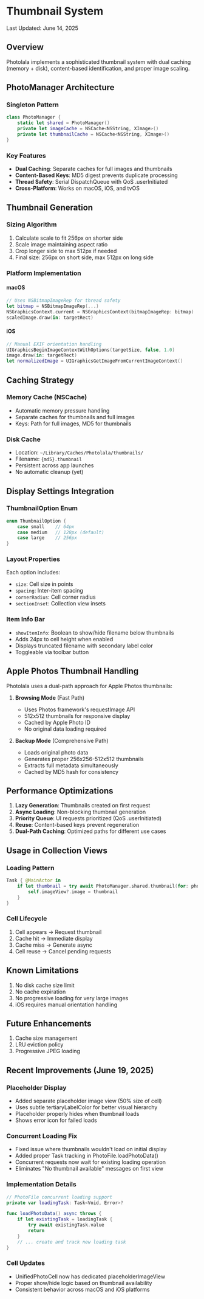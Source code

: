 # Thumbnail System

Last Updated: June 14, 2025

## Overview

Photolala implements a sophisticated thumbnail system with dual caching (memory + disk), content-based identification, and proper image scaling.

## PhotoManager Architecture

### Singleton Pattern
```swift
class PhotoManager {
    static let shared = PhotoManager()
    private let imageCache = NSCache<NSString, XImage>()
    private let thumbnailCache = NSCache<NSString, XImage>()
}
```

### Key Features
- **Dual Caching**: Separate caches for full images and thumbnails
- **Content-Based Keys**: MD5 digest prevents duplicate processing
- **Thread Safety**: Serial DispatchQueue with QoS .userInitiated
- **Cross-Platform**: Works on macOS, iOS, and tvOS

## Thumbnail Generation

### Sizing Algorithm
1. Calculate scale to fit 256px on shorter side
2. Scale image maintaining aspect ratio
3. Crop longer side to max 512px if needed
4. Final size: 256px on short side, max 512px on long side

### Platform Implementation

#### macOS
```swift
// Uses NSBitmapImageRep for thread safety
let bitmap = NSBitmapImageRep(...)
NSGraphicsContext.current = NSGraphicsContext(bitmapImageRep: bitmap)
scaledImage.draw(in: targetRect)
```

#### iOS
```swift
// Manual EXIF orientation handling
UIGraphicsBeginImageContextWithOptions(targetSize, false, 1.0)
image.draw(in: targetRect)
let normalizedImage = UIGraphicsGetImageFromCurrentImageContext()
```

## Caching Strategy

### Memory Cache (NSCache)
- Automatic memory pressure handling
- Separate caches for thumbnails and full images
- Keys: Path for full images, MD5 for thumbnails

### Disk Cache
- Location: `~/Library/Caches/Photolala/thumbnails/`
- Filename: `{md5}.thumbnail`
- Persistent across app launches
- No automatic cleanup (yet)

## Display Settings Integration

### ThumbnailOption Enum
```swift
enum ThumbnailOption {
    case small    // 64px
    case medium   // 128px (default)
    case large    // 256px
}
```

### Layout Properties
Each option includes:
- `size`: Cell size in points
- `spacing`: Inter-item spacing
- `cornerRadius`: Cell corner radius
- `sectionInset`: Collection view insets

### Item Info Bar
- `showItemInfo`: Boolean to show/hide filename below thumbnails
- Adds 24px to cell height when enabled
- Displays truncated filename with secondary label color
- Toggleable via toolbar button

## Apple Photos Thumbnail Handling

Photolala uses a dual-path approach for Apple Photos thumbnails:

1. **Browsing Mode** (Fast Path)
   - Uses Photos framework's requestImage API
   - 512x512 thumbnails for responsive display
   - Cached by Apple Photo ID
   - No original data loading required

2. **Backup Mode** (Comprehensive Path)
   - Loads original photo data
   - Generates proper 256x256-512x512 thumbnails
   - Extracts full metadata simultaneously
   - Cached by MD5 hash for consistency

## Performance Optimizations

1. **Lazy Generation**: Thumbnails created on first request
2. **Async Loading**: Non-blocking thumbnail generation
3. **Priority Queue**: UI requests prioritized (QoS .userInitiated)
4. **Reuse**: Content-based keys prevent regeneration
5. **Dual-Path Caching**: Optimized paths for different use cases

## Usage in Collection Views

### Loading Pattern
```swift
Task { @MainActor in
    if let thumbnail = try await PhotoManager.shared.thumbnail(for: photo) {
        self.imageView?.image = thumbnail
    }
}
```

### Cell Lifecycle
1. Cell appears → Request thumbnail
2. Cache hit → Immediate display
3. Cache miss → Generate async
4. Cell reuse → Cancel pending requests

## Known Limitations

1. No disk cache size limit
2. No cache expiration
3. No progressive loading for very large images
4. iOS requires manual orientation handling

## Future Enhancements

1. Cache size management
2. LRU eviction policy
3. Progressive JPEG loading

## Recent Improvements (June 19, 2025)

### Placeholder Display
- Added separate placeholder image view (50% size of cell)
- Uses subtle tertiaryLabelColor for better visual hierarchy
- Placeholder properly hides when thumbnail loads
- Shows error icon for failed loads

### Concurrent Loading Fix
- Fixed issue where thumbnails wouldn't load on initial display
- Added proper Task tracking in PhotoFile.loadPhotoData()
- Concurrent requests now wait for existing loading operation
- Eliminates "No thumbnail available" messages on first view

### Implementation Details
```swift
// PhotoFile concurrent loading support
private var loadingTask: Task<Void, Error>?

func loadPhotoData() async throws {
    if let existingTask = loadingTask {
        try await existingTask.value
        return
    }
    // ... create and track new loading task
}
```

### Cell Updates
- UnifiedPhotoCell now has dedicated placeholderImageView
- Proper show/hide logic based on thumbnail availability
- Consistent behavior across macOS and iOS platforms